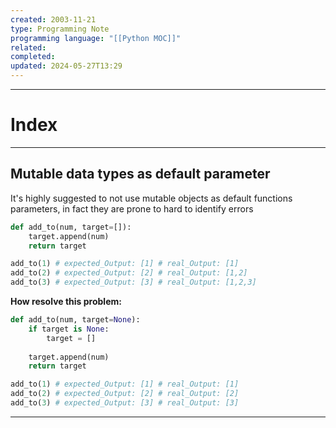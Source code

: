 ```yaml
---
created: 2003-11-21
type: Programming Note
programming language: "[[Python MOC]]"
related: 
completed: 
updated: 2024-05-27T13:29
---
```

---
# Index

---
## Mutable data types as default parameter
It's highly suggested to not use mutable objects as default functions parameters, in fact they are prone to hard to identify errors

``` python
def add_to(num, target=[]):
	target.append(num)
	return target

add_to(1) # expected_Output: [1] # real_Output: [1]
add_to(2) # expected_Output: [2] # real_Output: [1,2]
add_to(3) # expected_Output: [3] # real_Output: [1,2,3]

```

**How resolve this problem:**
``` python
def add_to(num, target=None):
	if target is None:
		target = []
	
	target.append(num)
	return target

add_to(1) # expected_Output: [1] # real_Output: [1]
add_to(2) # expected_Output: [2] # real_Output: [2]
add_to(3) # expected_Output: [3] # real_Output: [3]
```

---